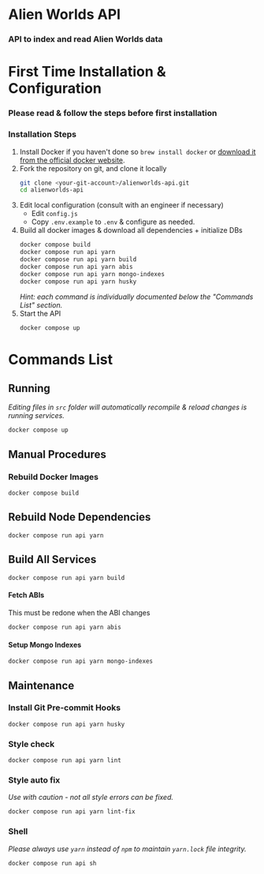 # Alien Worlds API

### API to index and read Alien Worlds data

# First Time Installation & Configuration

### Please read & follow the steps before first installation

### Installation Steps

1. Install Docker if you haven't done so
   `brew install docker` or [download it from the official docker website](https://www.docker.com/products/docker-desktop). 
2. Fork the repository on git, and clone it locally
    ```bash
    git clone <your-git-account>/alienworlds-api.git
    cd alienworlds-api
    ```
3. Edit local configuration (consult with an engineer if necessary)
    * Edit `config.js`
    * Copy `.env.example` to `.env` & configure as needed.
4. Build all docker images & download all dependencies + initialize DBs
   ```bash
   docker compose build
   docker compose run api yarn
   docker compose run api yarn build
   docker compose run api yarn abis
   docker compose run api yarn mongo-indexes
   docker compose run api yarn husky
   ```
   _Hint: each command is individually documented below the "Commands List" section._
5. Start the API
   ```bash
   docker compose up
   ```

# Commands List

## Running

_Editing files in `src` folder will automatically recompile & reload changes is running services._

`docker compose up`

## Manual Procedures

### Rebuild Docker Images

`docker compose build`

## Rebuild Node Dependencies

`docker compose run api yarn`

## Build All Services

`docker compose run api yarn build`

#### Fetch ABIs

This must be redone when the ABI changes

`docker compose run api yarn abis`

#### Setup Mongo Indexes

`docker compose run api yarn mongo-indexes`

## Maintenance

### Install Git Pre-commit Hooks

`docker compose run api yarn husky`

### Style check

`docker compose run api yarn lint`

### Style auto fix

_Use with caution - not all style errors can be fixed._

`docker compose run api yarn lint-fix`

### Shell

_Please always use `yarn` instead of `npm` to maintain `yarn.lock` file integrity._

`docker compose run api sh`
